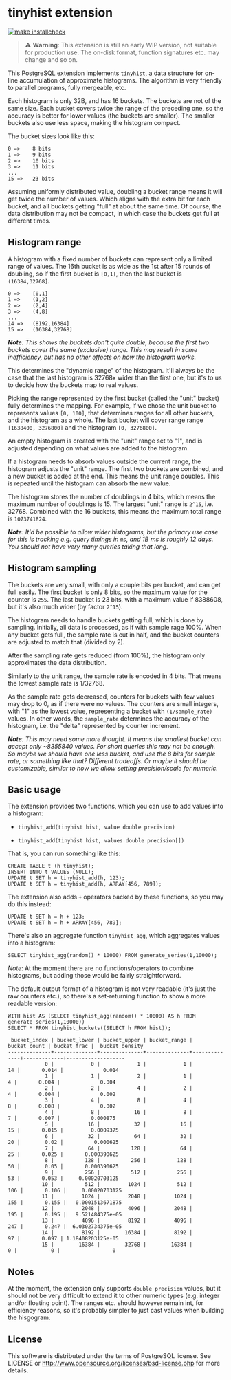 # tinyhist extension

[![make installcheck](https://github.com/tvondra/tinyhist/actions/workflows/ci.yml/badge.svg)](https://github.com/tvondra/tinyhist/actions/workflows/ci.yml)

> :warning: **Warning**: This extension is still an early WIP version, not
> suitable for production use. The on-disk format, function signatures etc.
> may change and so on.

This PostgreSQL extension implements `tinyhist`, a data structure for
on-line accumulation of approximate histograms. The algorithm is very
friendly to parallel programs, fully mergeable, etc.

Each histogram is only 32B, and has 16 buckets. The buckets are not of
the same size. Each bucket covers twice the range of the preceding one,
so the accuracy is better for lower values (the buckets are smaller).
The smaller buckets also use less space, making the histogram compact.

The bucket sizes look like this:

```
0 =>	8 bits
1 =>	9 bits
2 =>	10 bits
3 =>	11 bits
...
15 =>	23 bits
```

Assuming uniformly distributed value, doubling a bucket range means it
will get twice the number of values. Which aligns with the extra bit
for each bucket, and all buckets getting "full" at about the same time.
Of course, the data distribution may not be compact, in which case the
buckets get full at different times.


## Histogram range

A histogram with a fixed number of buckets can represent only a limited
range of values. The 16th bucket is as wide as the 1st after 15 rounds
of doubling, so if the first bucket is `[0,1]`, then the last bucket is
`(16384,32768]`.

```
0 =>	[0,1]
1 =>	(1,2]
2 =>	(2,4]
3 =>	(4,8]
...
14 =>	(8192,16384]
15 =>	(16384,32768]
```

***Note**: This shows the buckets don't quite double, because the first
two buckets cover the same (exclusive) range. This may result in some
inefficiency, but has no other effects on how the histogram works.*

This determines the "dynamic range" of the histogram. It'll always be
the case that the last histogram is 32768x wider than the first one,
but it's to us to decide how the buckets map to real values.

Picking the range represented by the first bucket (called the "unit"
bucket) fully determines the mapping. For example, if we chose the unit
bucket to represents values `[0, 100]`, that determines ranges for all
other buckets, and the histogram as a whole. The last bucket will cover
range range `[1638400, 3276800]` and the histogram `[0, 3276800]`.

An empty histogram is created with the "unit" range set to "1", and is
adjusted depending on what values are added to the histogram.

If a histogram needs to absorb values outside the current range, the
histogram adjusts the "unit" range. The first two buckets are combined,
and a new bucket is added at the end. This means the unit range doubles.
This is repeated until the histogram can absorb the new value.

The histogram stores the number of doublings in 4 bits, which means the
maximum number of doublings is 15. The largest "unit" range is `2^15`,
i.e. 32768. Combined with the 16 buckets, this means the maximum total
range is `1073741824`.

***Note**: It'd be possible to allow wider histograms, but the primary
use case for this is tracking e.g. query timings in `ms`, and 1B ms is
roughly 12 days. You should not have very many queries taking that long.*


## Histogram sampling

The buckets are very small, with only a couple bits per bucket, and can
get full easily. The first bucket is only 8 bits, so the maximum value
for the counter is `255`. The last bucket is 23 bits, with a maximum
value if 8388608, but it's also much wider (by factor `2^15`).

The histogram needs to handle buckets getting full, which is done by
sampling. Initially, all data is processed, as if with sample rage 100%.
When any bucket gets full, the sample rate is cut in half, and the
bucket counters are adjusted to match that (divided by 2).

After the sampling rate gets reduced (from 100%), the histogram only
approximates the data distribution.

Similarly to the unit range, the sample rate is encoded in 4 bits. That
means the lowest sample rate is 1/32768.

As the sample rate gets decreased, counters for buckets with few values
may drop to 0, as if there were no values. The counters are small
integers, with "1" as the lowest value, representing a bucket with
`(1/sample_rate)` values. In other words, the `sample_rate` determines
the accuracy of the histogram, i.e. the "delta" represented by counter
increment.

***Note**: This may need some more thought. It means the smallest bucket
can accept only ~8355840 values. For short queries this may not be
enough. So maybe we should have one less bucket, and use the 8 bits for
sample rate, or something like that? Different tradeoffs. Or maybe it
should be customizable, similar to how we allow setting precision/scale
for numeric.*


## Basic usage

The extension provides two functions, which you can use to add values into
a histogram:

* `tinyhist_add(tinyhist hist, value double precision)`

* `tinyhist_add(tinyhist hist, values double precision[])`

That is, you can run something like this:

```
CREATE TABLE t (h tinyhist);
INSERT INTO t VALUES (NULL);
UPDATE t SET h = tinyhist_add(h, 123);
UPDATE t SET h = tinyhist_add(h, ARRAY[456, 789]);
```

The extension also adds `+` operators backed by these functions, so you
may do this instead:

```
UPDATE t SET h = h + 123;
UPDATE t SET h = h + ARRAY[456, 789];
```

There's also an aggregate function `tinyhist_agg`, which aggregates
values into a histogram:

```
SELECT tinyhist_agg(random() * 10000) FROM generate_series(1,10000);
```

*Note*: At the moment there are no functions/operators to combine
histograms, but adding those would be fairly straightforward.

The default output format of a histogram is not very readable (it's
just the raw counters etc.), so there's a set-returning function to
show a more readable version:

```
WITH hist AS (SELECT tinyhist_agg(random() * 10000) AS h FROM generate_series(1,10000))
SELECT * FROM tinyhist_buckets((SELECT h FROM hist));

 bucket_index | bucket_lower | bucket_upper | bucket_range | bucket_count | bucket_frac |  bucket_density   
--------------+--------------+--------------+--------------+--------------+-------------+-------------------
            0 |            0 |            1 |            1 |           14 |       0.014 |             0.014
            1 |            1 |            2 |            1 |            4 |       0.004 |             0.004
            2 |            2 |            4 |            2 |            4 |       0.004 |             0.002
            3 |            4 |            8 |            4 |            8 |       0.008 |             0.002
            4 |            8 |           16 |            8 |            7 |       0.007 |          0.000875
            5 |           16 |           32 |           16 |           15 |       0.015 |         0.0009375
            6 |           32 |           64 |           32 |           20 |        0.02 |          0.000625
            7 |           64 |          128 |           64 |           25 |       0.025 |       0.000390625
            8 |          128 |          256 |          128 |           50 |        0.05 |       0.000390625
            9 |          256 |          512 |          256 |           53 |       0.053 |     0.00020703125
           10 |          512 |         1024 |          512 |          106 |       0.106 |     0.00020703125
           11 |         1024 |         2048 |         1024 |          155 |       0.155 |   0.0001513671875
           12 |         2048 |         4096 |         2048 |          195 |       0.195 |   9.521484375e-05
           13 |         4096 |         8192 |         4096 |          247 |       0.247 |  6.0302734375e-05
           14 |         8192 |        16384 |         8192 |           97 |       0.097 | 1.18408203125e-05
           15 |        16384 |        32768 |        16384 |            0 |           0 |                 0
```


## Notes

At the moment, the extension only supports `double precision` values, but
it should not be very difficult to extend it to other numeric types (e.g.
integer and/or floating point). The ranges etc. should however remain int,
for efficiency reasons, so it's probably simpler to just cast values when
building the hisgogram.


## License

This software is distributed under the terms of PostgreSQL license.
See LICENSE or http://www.opensource.org/licenses/bsd-license.php for
more details.
